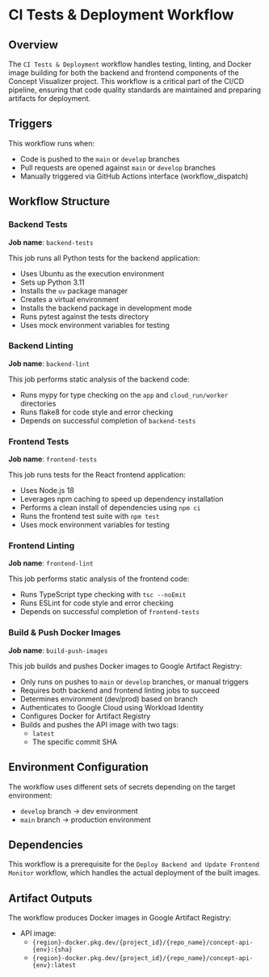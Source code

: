 # CI Tests & Deployment Workflow

## Overview

The `CI Tests & Deployment` workflow handles testing, linting, and Docker image building for both the backend and frontend components of the Concept Visualizer project. This workflow is a critical part of the CI/CD pipeline, ensuring that code quality standards are maintained and preparing artifacts for deployment.

## Triggers

This workflow runs when:

- Code is pushed to the `main` or `develop` branches
- Pull requests are opened against `main` or `develop` branches
- Manually triggered via GitHub Actions interface (workflow_dispatch)

## Workflow Structure

### Backend Tests

**Job name**: `backend-tests`

This job runs all Python tests for the backend application:

- Uses Ubuntu as the execution environment
- Sets up Python 3.11
- Installs the `uv` package manager
- Creates a virtual environment
- Installs the backend package in development mode
- Runs pytest against the tests directory
- Uses mock environment variables for testing

### Backend Linting

**Job name**: `backend-lint`

This job performs static analysis of the backend code:

- Runs mypy for type checking on the `app` and `cloud_run/worker` directories
- Runs flake8 for code style and error checking
- Depends on successful completion of `backend-tests`

### Frontend Tests

**Job name**: `frontend-tests`

This job runs tests for the React frontend application:

- Uses Node.js 18
- Leverages npm caching to speed up dependency installation
- Performs a clean install of dependencies using `npm ci`
- Runs the frontend test suite with `npm test`
- Uses mock environment variables for testing

### Frontend Linting

**Job name**: `frontend-lint`

This job performs static analysis of the frontend code:

- Runs TypeScript type checking with `tsc --noEmit`
- Runs ESLint for code style and error checking
- Depends on successful completion of `frontend-tests`

### Build & Push Docker Images

**Job name**: `build-push-images`

This job builds and pushes Docker images to Google Artifact Registry:

- Only runs on pushes to `main` or `develop` branches, or manual triggers
- Requires both backend and frontend linting jobs to succeed
- Determines environment (dev/prod) based on branch
- Authenticates to Google Cloud using Workload Identity
- Configures Docker for Artifact Registry
- Builds and pushes the API image with two tags:
  - `latest`
  - The specific commit SHA

## Environment Configuration

The workflow uses different sets of secrets depending on the target environment:

- `develop` branch → dev environment
- `main` branch → production environment

## Dependencies

This workflow is a prerequisite for the `Deploy Backend and Update Frontend Monitor` workflow, which handles the actual deployment of the built images.

## Artifact Outputs

The workflow produces Docker images in Google Artifact Registry:

- API image:
  - `{region}-docker.pkg.dev/{project_id}/{repo_name}/concept-api-{env}:{sha}`
  - `{region}-docker.pkg.dev/{project_id}/{repo_name}/concept-api-{env}:latest`
